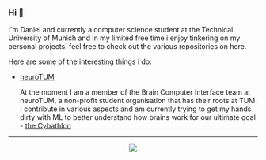 ### Hi 👋

I'm Daniel and currently a computer science student at the Technical University of Munich and in my limited free time i enjoy tinkering on my personal projects, feel free to check out the various repositories on here. 

Here are some of the interesting things i do:  
* [neuroTUM](neurotum.com)
    
    At the moment I am a member of the Brain Computer Interface team at neuroTUM, a non-profit student organisation that has their roots at TUM.
    I contribute in various aspects and am currently trying to get my hands dirty with ML to better understand how brains work for our ultimate goal - [the Cybathlon](https://cybathlon.ethz.ch/en/event/disciplines/bci)


<hr>
<!--
![Top Langs](https://github-readme-stats.vercel.app/api/top-langs/?username=maximiliananzinger&layout=compact&theme=vision-friendly-dark)
-->
<p align="center">
  <img src="https://github-readme-stats.vercel.app/api/top-langs/?username=pvlov&layout=compact&theme=vision-friendly-dark" />
</p>
